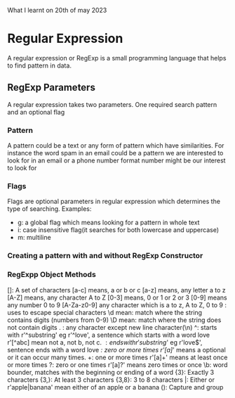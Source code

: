 What I learnt on 20th of may 2023

# Regular Expression
<p>A regular expression or RegExp is a small programming language that helps to find pattern in data.</p>

## RegExp Parameters
<p>A regular expression takes two parameters. One required search pattern and an optional flag</p>

### Pattern
<p>A pattern could be a text or any form of pattern which have similarities. For instance the word spam in an email could be a pattern we are interested to look for in an email or a phone number format number might be our interest to look for</p>

### Flags
<p>Flags are optional parameters in regular expression which determines the type of searching. Examples:</p>
<ul>
  <li>g: a global flag which means looking for a pattern in whole text</li>
  <li>i: case insensitive flag(it searches for both lowercase and uppercase)</li>
  <li>m: multiline</li>
</ul>

### Creating a pattern with and without RegExp Constructor
### RegExpp Object Methods

[]: A set of characters
    [a-c] means, a or b or c
    [a-z] means, any letter a to z
    [A-Z] means, any character A to Z
    [0-3] means, 0 or 1 or 2 or 3
    [0-9] means any number 0 to 9
    [A-Za-z0-9] any character which is a to z, A to Z, 0 to 9
\: uses to escape special characters
    \d mean: match where the string contains digits (numbers from 0-9)
    \D mean: match where the string does not contain digits
. : any character except new line character(\n)
^: starts with
     r'^substring' eg r'^love', a sentence which starts with a word love
     r'[^abc] mean not a, not b, not c.
$: ends with
     r'substring$' eg r'love$', sentence ends with a word love
*: zero or more times
     r'[a]*' means a optional or it can occur many times.
+: one or more times
     r'[a]+' means at least once or more times
?: zero or one times
     r'[a]?' means zero times or once
\b: word bounder, matches with the beginning or ending of a word
{3}: Exactly 3 characters
{3,}: At least 3 characters
{3,8}: 3 to 8 characters
|: Either or
     r'apple|banana' mean either of an apple or a banana
(): Capture and group
